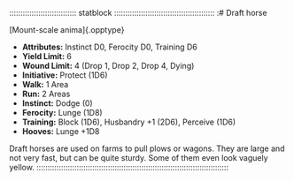 :::::::::::::::::::::::::::::: statblock :::::::::::::::::::::::::::::::::::::::::::::
:# Draft horse

[Mount-scale anima]{.opptype}

- **Attributes:** Instinct D0, Ferocity D0, Training D6
- **Yield Limit:** 6
- **Wound Limit:** 4 (Drop 1, Drop 2, Drop 4, Dying)
- **Initiative:** Protect (1D6)
- **Walk:** 1 Area
- **Run:** 2 Areas
- **Instinct:** Dodge (0)
- **Ferocity:** Lunge (1D8)
- **Training:** Block (1D6), Husbandry +1 (2D6), Perceive (1D6)
- **Hooves:** Lunge +1D8

Draft horses are used on farms to pull plows or wagons. They are large
and not very fast, but can be quite sturdy. Some of them even look
vaguely yellow.
::::::::::::::::::::::::::::::::::::::::::::::::::::::::::::::::::::::::::::::::::::::


